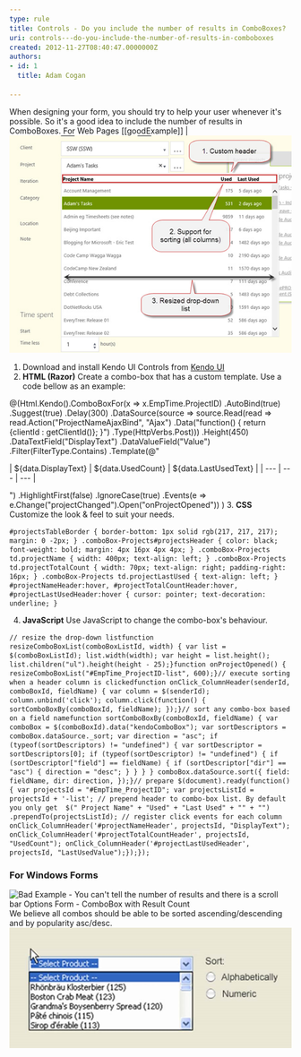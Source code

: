 ```yaml
---
type: rule
title: Controls - Do you include the number of results in ComboBoxes?
uri: controls---do-you-include-the-number-of-results-in-comboboxes
created: 2012-11-27T08:40:47.0000000Z
authors:
- id: 1
  title: Adam Cogan

---
```


When designing your form, you should try to help your user whenever it's possible. So it's a good idea to include the number of results in ComboBoxes.
 For Web Pages  [[goodExample]]
| ![ Good example – combo-box with multiple columns Feel free to use our sample:](combo-box-multiple-col.jpg) 
1. Download and install Kendo UI Controls from [Kendo UI](http://www.kendoui.com/)
2. **HTML (Razor)**
Create a combo-box that has a custom template. Use a code bellow as an example:

@(Html.Kendo().ComboBoxFor(x => x.EmpTime.ProjectID)
.AutoBind(true)
.Suggest(true)
.Delay(300)
.DataSource(source => source.Read(read => read.Action("ProjectNameAjaxBind", "Ajax")
.Data("function() { return {clientId : getClientId()}; }")
.Type(HttpVerbs.Post)))
.Height(450)
.DataTextField("DisplayText")
.DataValueField("Value")
.Filter(FilterType.Contains)
.Template(@"



|
 ${data.DisplayText} |
 ${data.UsedCount} |
 ${data.LastUsedText} |
| --- | --- | --- |



")
.HighlightFirst(false)
.IgnoreCase(true)
.Events(e => e.Change("projectChanged").Open("onProjectOpened"))
)
3. **CSS**
Customize the look & feel to suit your needs.

```
#projectsTableBorder { border-bottom: 1px solid rgb(217, 217, 217); margin: 0 -2px; } .comboBox-Projects#projectsHeader { color: black; font-weight: bold; margin: 4px 16px 4px 4px; } .comboBox-Projects td.projectName { width: 400px; text-align: left; } .comboBox-Projects td.projectTotalCount { width: 70px; text-align: right; padding-right: 16px; } .comboBox-Projects td.projectLastUsed { text-align: left; } #projectNameHeader:hover, #projectTotalCountHeader:hover, #projectLastUsedHeader:hover { cursor: pointer; text-decoration: underline; }
```
4. **JavaScript**
Use JavaScript to change the combo-box's behaviour.

```
// resize the drop-down listfunction resizeComboBoxList(comboBoxListId, width) { var list = $(comboBoxListId); list.width(width); var height = list.height(); list.children("ul").height(height - 25);}function onProjectOpened() { resizeComboBoxList("#EmpTime_ProjectID-list", 600);}// execute sorting when a header column is clickedfunction onClick_ColumnHeader(senderId, comboBoxId, fieldName) { var column = $(senderId); column.unbind('click'); column.click(function() { sortComboBoxBy(comboBoxId, fieldName); });}// sort any combo-box based on a field namefunction sortComboBoxBy(comboBoxId, fieldName) { var comboBox = $(comboBoxId).data("kendoComboBox"); var sortDescriptors = comboBox.dataSource._sort; var direction = "asc"; if (typeof(sortDescriptors) != "undefined") { var sortDescriptor = sortDescriptors[0]; if (typeof(sortDescriptor) != "undefined") { if (sortDescriptor["field"] == fieldName) { if (sortDescriptor["dir"] == "asc") { direction = "desc"; } } } } comboBox.dataSource.sort({ field: fieldName, dir: direction, });}// prepare $(document).ready(function() { var projectsId = "#EmpTime_ProjectID"; var projectsListId = projectsId + '-list'; // prepend header to combo-box list. By default you only get  $(" Project Name" + "Used" + "Last Used" + "" + "") .prependTo(projectsListId); // register click events for each column onClick_ColumnHeader('#projectNameHeader', projectsId, "DisplayText"); onClick_ColumnHeader('#projectTotalCountHeader', projectsId, "UsedCount"); onClick_ColumnHeader('#projectLastUsedHeader', projectsId, "LastUsedValue");});});
```


### For Windows Forms
 ![ Bad Example - You can't tell the number of results and there is a scroll bar ![Options Form - ComboBox with Result Count](../assets/ComboWF-2.jpg) ](../assets/ComboWF-1.jpg) 
We believe all combos should be able to be sorted ascending/descending and by popularity asc/desc.
 ![ Good Example - Is there a better way to sort this?](sort-alpha-numeric.jpg)
